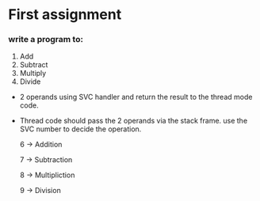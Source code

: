 <h1> First assignment  </h1>

<h3>write a program to: </h3>
<ol>

<li> Add</li>
<li> Subtract</li>
<li> Multiply</li>
<li> Divide</li>

</ol>

- 2 operands using SVC handler and return the result to the thread mode code.

- Thread code should pass the 2 operands via the stack frame. use the SVC number to decide the operation.

<ol>

6 -> Addition

7 -> Subtraction

8 -> Multipliction

9 -> Division
</ol>